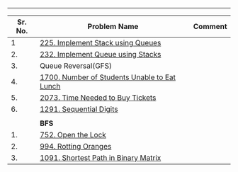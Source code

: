 
----


| Sr. No. | Problem Name                                                                                                          | Comment |
| ------- | --------------------------------------------------------------------------------------------------------------------- | ------- |
| 1       | [225. Implement Stack using Queues](https://leetcode.com/problems/implement-stack-using-queues/)                      |         |
| 2.      | [232. Implement Queue using Stacks](https://leetcode.com/problems/implement-queue-using-stacks/)                      |         |
| 3.      | Queue Reversal(GFS)                                                                                                   |         |
| 4.      | [1700. Number of Students Unable to Eat Lunch](https://leetcode.com/problems/number-of-students-unable-to-eat-lunch/) |         |
| 5.      | [2073. Time Needed to Buy Tickets](https://leetcode.com/problems/time-needed-to-buy-tickets/)                         |         |
| 6.      | [1291. Sequential Digits](https://leetcode.com/problems/sequential-digits/)                                           |         |
|         |                                                                                                                       |         |
|         | **BFS**                                                                                                               |         |
| 1.      | [752. Open the Lock](https://leetcode.com/problems/open-the-lock/)                                                    |         |
| 2.      | [994. Rotting Oranges](https://leetcode.com/problems/rotting-oranges/)                                                |         |
| 3.      | [1091. Shortest Path in Binary Matrix](https://leetcode.com/problems/shortest-path-in-binary-matrix/)                 |         |


